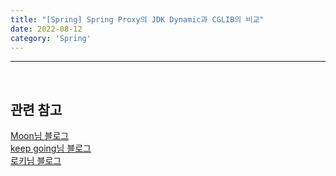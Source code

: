 ```yaml
---
title: "[Spring] Spring Proxy의 JDK Dynamic과 CGLIB의 비교"  
date: 2022-08-12  
category: 'Spring'
---
```



---

<br/>

## 관련 참고

[Moon님 블로그](https://gmoon92.github.io/spring/aop/2019/04/20/jdk-dynamic-proxy-and-cglib.html)  
[keep going님 블로그](https://velog.io/@hanblueblue/Spring-Proxy-1-Java-Dynamic-Proxy-vs.-CGLIB)  
[로키님 블로그](https://yejun-the-developer.tistory.com/6)  